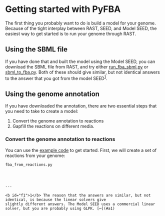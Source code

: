 # Getting started with PyFBA

The first thing you probably want to do is build a model for your genome. Because of the tight interplay between
RAST, SEED, and Model SEED, the easiest way to get started is to run your genome through RAST. 

## Using the SBML file

If you have done that and built the model using the Model SEED, you can download the SBML file from RAST, and 
try either [run_fba_sbml.py](example_code/run_fba_sbml.py) or [sbml_to_fba.py](example_code/sbml_to_fba.py). Both of 
these should give similar, but not identical answers to the answer that you got from the model 
SEED<sup id="a1">[1](#f1)</sup>.

## Using the genome annotation

If you have downloaded the annotation, there are two essential steps that you need to take to create a model:

1. Convert the genome annotation to reactions
2. Gapfill the reactions on different media.

### Convert the genome annotation to reactions

You can use the [example code](example_code) to get started. First, we will create a set of reactions from your genome:

```
fba_from_reactions.py 




---

<b id="f1">1</b> The reason that the answers are similar, but not identical, is because the linear solvers give
slightly different answers. The Model SEED uses a commercial linear solver, but you are probably using GLPK. [↩](#a1)